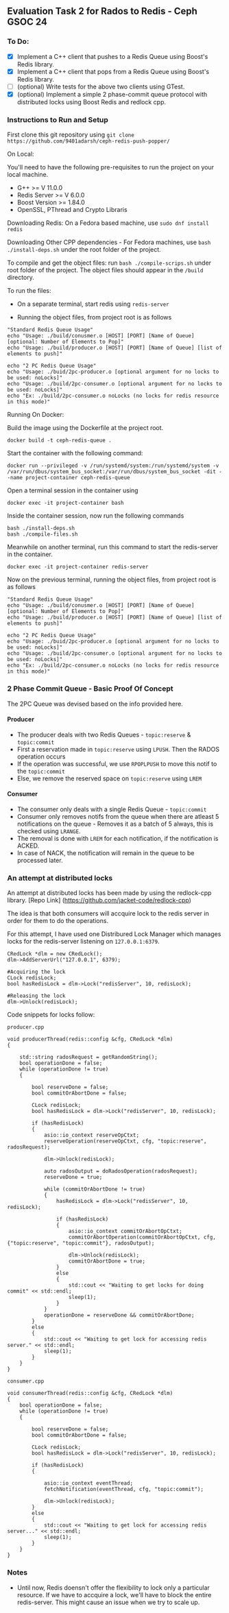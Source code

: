 ## Evaluation Task 2 for Rados to Redis - Ceph GSOC 24

### To Do:
- [x] Implement a C++ client that pushes to a Redis Queue using Boost's Redis library.
- [x] Implement a C++ client that pops from a Redis Queue using Boost's Redis library.
- [ ] (optional) Write tests for the above two clients using GTest.
- [x] (optional) Implement a simple 2 phase-commit queue protocol with distributed locks using Boost Redis and redlock cpp.

### Instructions to Run and Setup

First clone this git repository using `git clone https://github.com/9401adarsh/ceph-redis-push-popper/`

On Local: 

You'll need to have the following pre-requisites to run the project on your local machine. 

- G++ >= V 11.0.0
- Redis Server >= V 6.0.0
- Boost Version >= 1.84.0
- OpenSSL, PThread and Crypto Libraris

Downloading Redis: On a Fedora based machine, use `sudo dnf install redis`

Downloading Other CPP dependencies - For Fedora machines, use `bash ./install-deps.sh` under the root folder of the project. 

To compile and get the object files: run `bash ./compile-scrips.sh` under root folder of the project. The object files should appear in the `/build` directory.

To run the files: 

- On a separate terminal, start redis using `redis-server`

- Running the object files, from project root is as follows

```
"Standard Redis Queue Usage"
echo "Usage: ./build/conusmer.o [HOST] [PORT] [Name of Queue] [optional: Number of Elements to Pop]"
echo "Usage: ./build/producer.o [HOST] [PORT] [Name of Queue] [list of elements to push]"

echo "2 PC Redis Queue Usage"
echo "Usage: ./buid/2pc-producer.o [optional argument for no locks to be used: noLocks]" 
echo "Usage: ./build/2pc-consumer.o [optional argument for no locks to be used: noLocks]"
echo "Ex: ./build/2pc-consumer.o noLocks (no locks for redis resource in this mode)" 

```

Running On Docker: 

Build the image using the Dockerfile at the project root. 

`docker build -t ceph-redis-queue .`

Start the container with the following command: 

`docker run --privileged -v /run/systemd/system:/run/systemd/system -v /var/run/dbus/system_bus_socket:/var/run/dbus/system_bus_socket -dit --name project-container ceph-redis-queue`

Open a terminal session in the container using

```
docker exec -it project-container bash
```

Inside the container session, now run the following commands

```
bash ./install-deps.sh
bash ./compile-files.sh
```
Meanwhile on another terminal, run this command to start the redis-server in the container.

```
docker exec -it project-container redis-server
```

Now on the previous terminal, running the object files, from project root is as follows

```
"Standard Redis Queue Usage"
echo "Usage: ./build/conusmer.o [HOST] [PORT] [Name of Queue] [optional: Number of Elements to Pop]"
echo "Usage: ./build/producer.o [HOST] [PORT] [Name of Queue] [list of elements to push]"

echo "2 PC Redis Queue Usage"
echo "Usage: ./buid/2pc-producer.o [optional argument for no locks to be used: noLocks]" 
echo "Usage: ./build/2pc-consumer.o [optional argument for no locks to be used: noLocks]"
echo "Ex: ./build/2pc-consumer.o noLocks (no locks for redis resource in this mode)" 
```

### 2 Phase Commit Queue - Basic Proof Of Concept

The 2PC Queue was devised based on the info provided here. 

#### Producer
- The producer deals with two Redis Queues - `topic:reserve` & `topic:commit`
- First a reservation made in `topic:reserve` using `LPUSH`. Then the RADOS operation    occurs
- If the operation was successful, we use `RPOPLPUSH` to move this notif to the `topic:commit`
- Else, we remove the reserved space on `topic:reserve` using `LREM`

#### Consumer
- The consumer only deals with a single Redis Queue - `topic:commit`
- Consumer only removes notifs from the queue when there are atleast 5 notifications on the queue - Removes it as a batch of 5 always, this is checked using `LRANGE`.
- The removal is done with `LREM` for each notification, if the notification is ACKED. 
- In case of NACK, the notification will remain in the queue to be processed later.

### An attempt at distributed locks

An attempt at distributed locks has been made by using the redlock-cpp library. [Repo Link] (https://github.com/jacket-code/redlock-cpp)

The idea is that both consumers will accquire lock to the redis server in order for them to do the operations. 

For this attempt, I have used one Distribured Lock Manager which manages locks for the redis-server listening on `127.0.0.1:6379`. 

```
CRedLock *dlm = new CRedLock();
dlm->AddServerUrl("127.0.0.1", 6379);

#Acquiring the lock
CLock redisLock;
bool hasRedisLock = dlm->Lock("redisServer", 10, redisLock);

#Releasing the lock
dlm->Unlock(redisLock);
```

Code snippets for locks follow: 

`producer.cpp`

```
void producerThread(redis::config &cfg, CRedLock *dlm)
{

    std::string radosRequest = getRandomString();
    bool operationDone = false;
    while (operationDone != true)
    {

        bool reserveDone = false;
        bool commitOrAbortDone = false;

        CLock redisLock;
        bool hasRedisLock = dlm->Lock("redisServer", 10, redisLock);

        if (hasRedisLock)
        {
            asio::io_context reserveOpCtxt;
            reserveOperation(reserveOpCtxt, cfg, "topic:reserve", radosRequest);

            dlm->Unlock(redisLock);

            auto radosOutput = doRadosOperation(radosRequest);
            reserveDone = true;

            while (commitOrAbortDone != true)
            {
                hasRedisLock = dlm->Lock("redisServer", 10, redisLock);

                if (hasRedisLock)
                {
                    asio::io_context commitOrAbortOpCtxt;
                    commitOrAbortOperation(commitOrAbortOpCtxt, cfg, {"topic:reserve", "topic:commit"}, radosOutput);

                    dlm->Unlock(redisLock);
                    commitOrAbortDone = true;
                }
                else
                {
                    std::cout << "Waiting to get locks for doing commit" << std::endl;
                    sleep(1);
                }
            }
            operationDone = reserveDone && commitOrAbortDone;
        }
        else
        {
            std::cout << "Waiting to get lock for accessing redis server." << std::endl;
            sleep(1);
        }
    }
}

```
`consumer.cpp`

```
void consumerThread(redis::config &cfg, CRedLock *dlm)
{
    bool operationDone = false;
    while (operationDone != true)
    {

        bool reserveDone = false;
        bool commitOrAbortDone = false;

        CLock redisLock;
        bool hasRedisLock = dlm->Lock("redisServer", 10, redisLock);

        if (hasRedisLock)
        {

            asio::io_context eventThread;
            fetchNotification(eventThread, cfg, "topic:commit");

            dlm->Unlock(redisLock);
        }
        else
        {
            std::cout << "Waiting to get lock for accessing redis server..." << std::endl;
            sleep(1);
        }
    }
}
```

### Notes

- Until now, Redis doensn't offer the flexibility to lock only a particular resource. If we have to accquire a lock, we'll have to block the entire redis-server. This might cause an issue when we try to scale up. 
